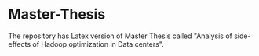 Master-Thesis
=============
The repository has Latex version of Master Thesis called "Analysis of side-effects of Hadoop optimization in Data centers".
